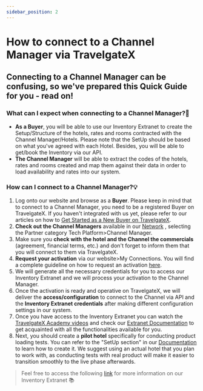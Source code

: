 ```yaml
---
sidebar_position: 2
---
```


# How to connect to a Channel Manager via TravelgateX

## Connecting to a Channel Manager can be confusing, so we've prepared this Quick Guide for you - read on!

### What can I expect when connecting to a Channel Manager?🚀

- **As a Buyer**, you will be able to use our Inventory Extranet to create the Setup/Structure of the hotels, rates and rooms contracted with the Channel Manager/Hotels. Please note that the SetUp should be based on what you've agreed with each Hotel. Besides, you will be able to get/book the Inventory via our API.
- **The Channel Manager** will be able to extract the codes of the hotels, rates and rooms created and map them against their data in order to load availability and rates into our system.

### How can I connect to a Channel Manager?💡
1. Log onto our website and browse as a **Buyer**. Please keep in mind that to connect to a Channel Manager, you need to be a registered Buyer on TravelgateX. If you haven't integrated with us yet, please refer to our articles on how to [Get Started as a New Buyer on TravelgateX](https://knowledge.travelgate.com/buying-on-travelgatex#getting-started-as-a-new-buyer).
1. **Check out the Channel Managers** available in our [Network](https://app.travelgatex.com/network) , selecting the Partner category Tech Platform>Channel Manager.
1. Make sure you **check with the hotel and the Channel the commercials** (agreement, financial terms, etc.) and don't forget to inform them that you will connect to them via TravelgateX.
1. **Request your activation** via our website>My Connections. You will find a complete guideline on how to request an activation [here](https://knowledge.travelgate.com/auto-activations-quickguide).
1. We will generate all the necessary credentials for you to access our Inventory Extranet and we will process your activation to the Channel Manager.
1. Once the activation is ready and operative on TravelgateX, we will deliver the **access/configuration** to connect to the Channel via API and the **Inventory Extranet credentials** after making different configuration settings in our system.
1. Once you have access to the Inventory Extranet you can watch the [TravelgateX Academy videos](https://www.youtube.com/watch?v=V_nJoDkMOTA) and check our [Extranet Documentation](https://docs.travelgatex.com/inventory-x/extranet/) to get acquainted with all the functionalities available for you. 
1. Next, you should create a **pilot hotel** specifically for conducting product loading tests. You can refer to the "SetUp section" in our [Documentation](https://docs.travelgatex.com/inventory-x/extranet/load-product/setup/) to learn how to create it. We suggest using an actual hotel that you plan to work with, as conducting tests with real product will make it easier to transition smoothly to the live phase afterwards.

>Feel free to access the following [link](https://docs.travelgatex.com/inventory-x/extranet/) for more information on our Inventory Extranet 📚

